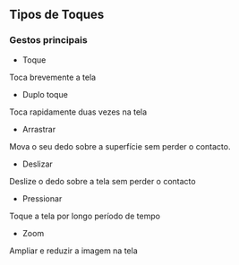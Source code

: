 ## Tipos de Toques

### Gestos principais


* Toque

Toca brevemente a tela 


* Duplo toque

Toca rapidamente duas vezes na tela


* Arrastrar

Mova o seu dedo sobre a superfície sem perder o contacto.


* Deslizar

Deslize o dedo sobre a tela sem perder o contacto


* Pressionar

Toque a tela por longo período de tempo


* Zoom

Ampliar e reduzir a imagem na tela


